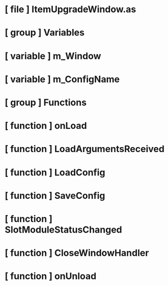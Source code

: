 # [ file ] ItemUpgradeWindow.as

# [ group ] Variables

# [ variable ] m_Window

# [ variable ] m_ConfigName

# [ group ] Functions

# [ function ] onLoad

# [ function ] LoadArgumentsReceived

# [ function ] LoadConfig

# [ function ] SaveConfig

# [ function ] SlotModuleStatusChanged

# [ function ] CloseWindowHandler

# [ function ] onUnload

